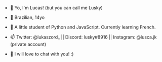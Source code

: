 - 👋 Yo, I'm Lucas! (but you can call me Lusky)

- 👀 Brazilian, 14yo

- 🌱 A little student of Python and JavaScript. Currently learning French. 

- 📫 Twitter: @lukaszord_ || Discord: lusky#8916 || Instagram: @lusca.jk (private account)

- 💖 I will love to chat with you! :)

<!---
LukasZord/LukasZord is a ✨ special ✨ repository because its `README.md` (this file) appears on your GitHub profile.
You can click the Preview link to take a look at your changes.
--->

